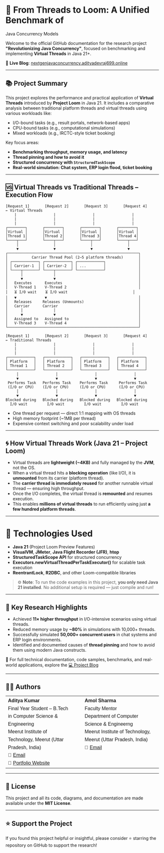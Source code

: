 # 🚀 From Threads to Loom: A Unified Benchmark of
 Java Concurrency Models

Welcome to the official GitHub documentation for the research project **"Revolutionizing Java Concurrency"**, focused on benchmarking and implementing **Virtual Threads** in Java 21+.

🔗 **Live Blog**: [nextgenjavaconcurrency.adityadevraj699.online](https://nextgenjavaconcurrency.adityadevraj699.online)

---

## 📚 Project Summary

This project explores the performance and practical application of **Virtual Threads** introduced by **Project Loom** in Java 21. It includes a comparative analysis between traditional platform threads and virtual threads using various workloads like:

* I/O-bound tasks (e.g., result portals, network-based apps)
* CPU-bound tasks (e.g., computational simulations)
* Mixed workloads (e.g., IRCTC-style ticket booking)

Key focus areas:

* **Benchmarking throughput, memory usage, and latency**
* **Thread pinning and how to avoid it**
* **Structured concurrency with `StructuredTaskScope`**
* **Real-world simulation: Chat system, ERP login flood, ticket booking**

---

## 🆚 Virtual Threads vs Traditional Threads – Execution Flow

```text
[Request 1]       [Request 2]       [Request 3]       [Request 4]        ← Virtual Threads
    |                 |                 |                 |
    |                 |                 |                 |
    |                 |                 |                 |
┌────────┐       ┌────────┐       ┌────────┐       ┌────────┐
│Virtual │       │Virtual │       │Virtual │       │Virtual │
│Thread 1│       │Thread 2│       │Thread 3│       │Thread 4│
└────┬───┘       └────┬───┘       └────┬───┘       └────┬───┘
     │                │                │                │
     ▼                ▼                ▼                ▼
┌────────────────────────────────────────────────────────────┐
│           Carrier Thread Pool (2–5 platform threads)       │
│ ┌────────────┐ ┌────────────┐ ┌────────────┐               │
│ │ Carrier-1  │ │ Carrier-2  │ │ ...        │               │
│ └────┬───────┘ └────┬───────┘ └────────────┘               │
│      │              │                                      │
│      ▼              ▼                                      │
│   Executes      Executes                                   │
│   V-Thread 1    V-Thread 2                                 │
│   ⏳ I/O wait    ⏳ I/O wait                              │
│   ▼             ▼                                          │
│   Releases     Releases (Unmounts)                         │
│   Carrier      Carrier                                     │
│      │              │                                      │
│      ▼              ▼                                      │
│   Assigned to   Assigned to                                │
│   V-Thread 3    V-Thread 4                                 │
└────────────────────────────────────────────────────────────┘

[Request 1]       [Request 2]       [Request 3]       [Request 4]        ← Traditional Threads
    |                 |                 |                 |
    |                 |                 |                 |
    |                 |                 |                 |
┌────────────┐   ┌────────────┐   ┌────────────┐   ┌────────────┐
│ Platform   │   │ Platform   │   │ Platform   │   │ Platform   │
│ Thread 1   │   │ Thread 2   │   │ Thread 3   │   │ Thread 4   │
└────────────┘   └────────────┘   └────────────┘   └────────────┘
     │                 │                 │                 │
     ▼                 ▼                 ▼                 ▼
 Performs Task   Performs Task    Performs Task     Performs Task
 (I/O or CPU)    (I/O or CPU)     (I/O or CPU)      (I/O or CPU)
     │                 │                 │                 │
     ▼                 ▼                 ▼                 ▼
Blocked during   Blocked during   Blocked during   Blocked during
  I/O wait         I/O wait         I/O wait         I/O wait
```

* One thread per request — direct 1:1 mapping with OS threads
* High memory footprint (\~1MB per thread)
* Expensive context switching and poor scalability under load

---

## 🌀 How Virtual Threads Work (Java 21 – Project Loom)

* Virtual threads are **lightweight (\~4KB)** and fully managed by the **JVM**, not the OS.
* When a virtual thread hits a **blocking operation** (like I/O), it is **unmounted** from its carrier (platform thread).
* The **carrier thread is immediately reused** for another runnable virtual thread — ensuring high throughput.
* Once the I/O completes, the virtual thread is **remounted** and resumes execution.
* This enables **millions of virtual threads** to run efficiently using just **a few hundred platform threads**.

---

# 🤪 Technologies Used

* **Java 21** (Project Loom Preview Features)
* **VisualVM**, **JMeter**, **Java Flight Recorder (JFR)**, **htop**
* **StructuredTaskScope API** for structured concurrency
* **Executors.newVirtualThreadPerTaskExecutor()** for scalable task execution
* **ReentrantLock**, **R2DBC**, and other Loom-compatible libraries

> ⚙️ **Note**:
> To run the code examples in this project, **you only need Java 21 installed**.
> No additional setup is required — just compile and run!

---

## 📝 Key Research Highlights

* Achieved **11× higher throughput** in I/O-intensive scenarios using virtual threads.
* Reduced memory usage by **\~80%** in simulations with 10,000+ threads.
* Successfully simulated **50,000+ concurrent users** in chat systems and ERP login environments.
* Identified and documented causes of **thread pinning** and how to avoid them using modern Java constructs.

📘 For full technical documentation, code samples, benchmarks, and real-world applications, explore the [💻 Project Blog](https://nextgenjavaconcurrency.adityadevraj699.online)

---

## 👨‍💻 Authors

<table>
  <tr>
    <td width="50%" valign="top" style="padding-right: 30px; font-family: sans-serif; line-height: 1.6;">
      <strong style="font-size: 16px;">Aditya Kumar</strong><br>
      Final Year Student – B.Tech in Computer Science & Engineering<br>
      Meerut Institute of Technology, Meerut (Uttar Pradesh, India)<br>
      📧 <a href="mailto:aditya.kumar1.cs.2022@mitmeerut.ac.in" style="color: inherit;">Email</a><br>
      🔗 <a href="https://adityadevraj699.online" target="_blank" style="color: inherit;">Portfolio Website</a>
    </td>
    <td width="50%" valign="top" style="font-family: sans-serif; line-height: 1.6;">
      <strong style="font-size: 16px;">Amol Sharma</strong><br>
      Faculty Mentor<br>
      Department of Computer Science & Engineerng<br>
      Meerut Institute of Technology, Meerut (Uttar Pradesh, India)<br>
      📧 <a href="mailto:amol.sharma@mitmeerut.ac.in" style="color: inherit;">Email</a>
    </td>
  </tr>
</table>

---

## 📄 License

This project and all its code, diagrams, and documentation are made available under the **MIT License**.

---

## ⭐ Support the Project

If you found this project helpful or insightful, please consider ⭐ starring the repository on GitHub to support the research!
